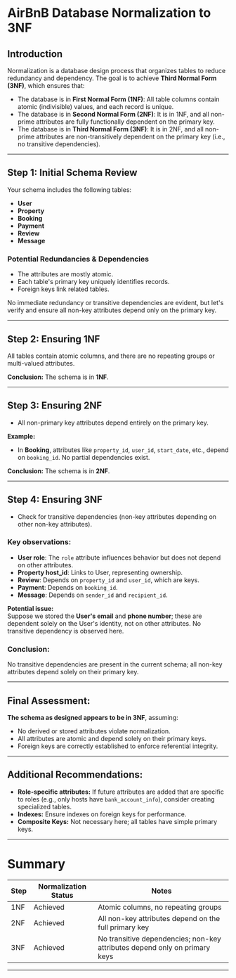 # AirBnB Database Normalization to 3NF

## Introduction

Normalization is a database design process that organizes tables to reduce redundancy and dependency. The goal is to achieve **Third Normal Form (3NF)**, which ensures that:

- The database is in **First Normal Form (1NF)**: All table columns contain atomic (indivisible) values, and each record is unique.
- The database is in **Second Normal Form (2NF)**: It is in 1NF, and all non-prime attributes are fully functionally dependent on the primary key.
- The database is in **Third Normal Form (3NF)**: It is in 2NF, and all non-prime attributes are non-transitively dependent on the primary key (i.e., no transitive dependencies).

---

## Step 1: Initial Schema Review

Your schema includes the following tables:

- **User**
- **Property**
- **Booking**
- **Payment**
- **Review**
- **Message**

### Potential Redundancies & Dependencies

- The attributes are mostly atomic.
- Each table's primary key uniquely identifies records.
- Foreign keys link related tables.

No immediate redundancy or transitive dependencies are evident, but let's verify and ensure all non-key attributes depend only on the primary key.

---

## Step 2: Ensuring 1NF

All tables contain atomic columns, and there are no repeating groups or multi-valued attributes. 

**Conclusion:** The schema is in **1NF**.

---

## Step 3: Ensuring 2NF

- All non-primary key attributes depend entirely on the primary key.

**Example:**

- In **Booking**, attributes like `property_id`, `user_id`, `start_date`, etc., depend on `booking_id`. No partial dependencies exist.

**Conclusion:** The schema is in **2NF**.

---

## Step 4: Ensuring 3NF

- Check for transitive dependencies (non-key attributes depending on other non-key attributes).

### Key observations:

- **User role**: The `role` attribute influences behavior but does not depend on other attributes.
- **Property host_id**: Links to User, representing ownership.
- **Review**: Depends on `property_id` and `user_id`, which are keys.
- **Payment**: Depends on `booking_id`.
- **Message**: Depends on `sender_id` and `recipient_id`.

**Potential issue:**  
Suppose we stored the **User's email** and **phone number**; these are dependent solely on the User's identity, not on other attributes. No transitive dependency is observed here.

### **Conclusion:**  
No transitive dependencies are present in the current schema; all non-key attributes depend solely on their primary key.

---

## **Final Assessment:**

**The schema as designed appears to be in 3NF**, assuming:

- No derived or stored attributes violate normalization.
- All attributes are atomic and depend solely on their primary keys.
- Foreign keys are correctly established to enforce referential integrity.

---

## **Additional Recommendations:**

- **Role-specific attributes:** If future attributes are added that are specific to roles (e.g., only hosts have `bank_account_info`), consider creating specialized tables.
- **Indexes:** Ensure indexes on foreign keys for performance.
- **Composite Keys:** Not necessary here; all tables have simple primary keys.

---

# Summary

| Step | Normalization Status | Notes |
|--------|-------------------------|--------|
| 1NF | Achieved | Atomic columns, no repeating groups |
| 2NF | Achieved | All non-key attributes depend on the full primary key |
| 3NF | Achieved | No transitive dependencies; non-key attributes depend only on primary keys |

---

